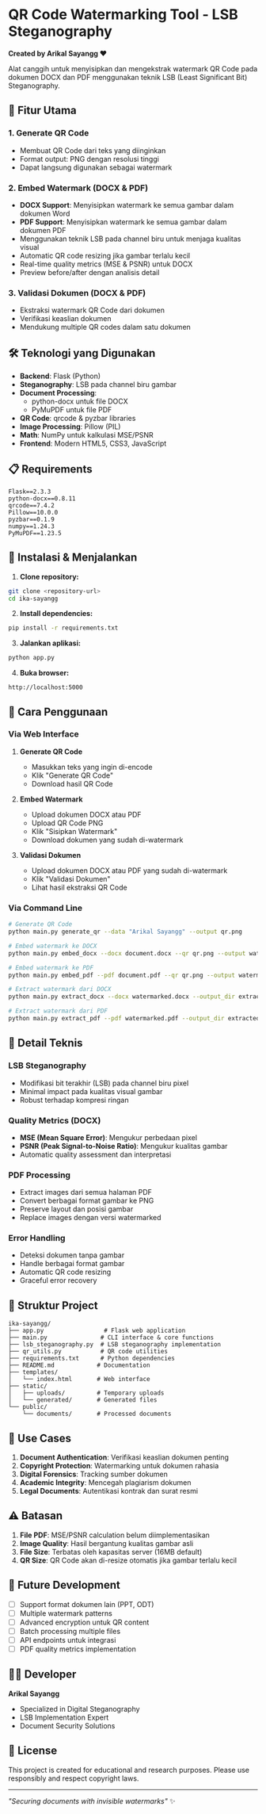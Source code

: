 # QR Code Watermarking Tool - LSB Steganography

**Created by Arikal Sayangg ❤️**

Alat canggih untuk menyisipkan dan mengekstrak watermark QR Code pada dokumen DOCX dan PDF menggunakan teknik LSB (Least Significant Bit) Steganography.

## 🚀 Fitur Utama

### 1. Generate QR Code
- Membuat QR Code dari teks yang diinginkan
- Format output: PNG dengan resolusi tinggi
- Dapat langsung digunakan sebagai watermark

### 2. Embed Watermark (DOCX & PDF)
- **DOCX Support**: Menyisipkan watermark ke semua gambar dalam dokumen Word
- **PDF Support**: Menyisipkan watermark ke semua gambar dalam dokumen PDF  
- Menggunakan teknik LSB pada channel biru untuk menjaga kualitas visual
- Automatic QR code resizing jika gambar terlalu kecil
- Real-time quality metrics (MSE & PSNR) untuk DOCX
- Preview before/after dengan analisis detail

### 3. Validasi Dokumen (DOCX & PDF)
- Ekstraksi watermark QR Code dari dokumen
- Verifikasi keaslian dokumen
- Mendukung multiple QR codes dalam satu dokumen

## 🛠️ Teknologi yang Digunakan

- **Backend**: Flask (Python)
- **Steganography**: LSB pada channel biru gambar
- **Document Processing**: 
  - python-docx untuk file DOCX
  - PyMuPDF untuk file PDF
- **QR Code**: qrcode & pyzbar libraries
- **Image Processing**: Pillow (PIL)
- **Math**: NumPy untuk kalkulasi MSE/PSNR
- **Frontend**: Modern HTML5, CSS3, JavaScript

## 📋 Requirements

```
Flask==2.3.3
python-docx==0.8.11
qrcode==7.4.2
Pillow==10.0.0
pyzbar==0.1.9
numpy==1.24.3
PyMuPDF==1.23.5
```

## 🚀 Instalasi & Menjalankan

1. **Clone repository:**
```bash
git clone <repository-url>
cd ika-sayangg
```

2. **Install dependencies:**
```bash
pip install -r requirements.txt
```

3. **Jalankan aplikasi:**
```bash
python app.py
```

4. **Buka browser:**
```
http://localhost:5000
```

## 📖 Cara Penggunaan

### Via Web Interface

1. **Generate QR Code**
   - Masukkan teks yang ingin di-encode
   - Klik "Generate QR Code"
   - Download hasil QR Code

2. **Embed Watermark**
   - Upload dokumen DOCX atau PDF
   - Upload QR Code PNG
   - Klik "Sisipkan Watermark"
   - Download dokumen yang sudah di-watermark

3. **Validasi Dokumen**
   - Upload dokumen DOCX atau PDF yang sudah di-watermark
   - Klik "Validasi Dokumen"
   - Lihat hasil ekstraksi QR Code

### Via Command Line

```bash
# Generate QR Code
python main.py generate_qr --data "Arikal Sayangg" --output qr.png

# Embed watermark ke DOCX
python main.py embed_docx --docx document.docx --qr qr.png --output watermarked.docx

# Embed watermark ke PDF
python main.py embed_pdf --pdf document.pdf --qr qr.png --output watermarked.pdf

# Extract watermark dari DOCX
python main.py extract_docx --docx watermarked.docx --output_dir extracted/

# Extract watermark dari PDF
python main.py extract_pdf --pdf watermarked.pdf --output_dir extracted/
```

## 🔬 Detail Teknis

### LSB Steganography
- Modifikasi bit terakhir (LSB) pada channel biru pixel
- Minimal impact pada kualitas visual gambar
- Robust terhadap kompresi ringan

### Quality Metrics (DOCX)
- **MSE (Mean Square Error)**: Mengukur perbedaan pixel
- **PSNR (Peak Signal-to-Noise Ratio)**: Mengukur kualitas gambar
- Automatic quality assessment dan interpretasi

### PDF Processing
- Extract images dari semua halaman PDF
- Convert berbagai format gambar ke PNG
- Preserve layout dan posisi gambar
- Replace images dengan versi watermarked

### Error Handling
- Deteksi dokumen tanpa gambar
- Handle berbagai format gambar
- Automatic QR code resizing
- Graceful error recovery

## 📁 Struktur Project

```
ika-sayangg/
├── app.py                 # Flask web application
├── main.py               # CLI interface & core functions
├── lsb_steganography.py  # LSB steganography implementation
├── qr_utils.py           # QR code utilities
├── requirements.txt      # Python dependencies
├── README.md            # Documentation
├── templates/
│   └── index.html       # Web interface
├── static/
│   ├── uploads/         # Temporary uploads
│   └── generated/       # Generated files
└── public/
    └── documents/       # Processed documents
```

## 🎯 Use Cases

1. **Document Authentication**: Verifikasi keaslian dokumen penting
2. **Copyright Protection**: Watermarking untuk dokumen rahasia
3. **Digital Forensics**: Tracking sumber dokumen
4. **Academic Integrity**: Mencegah plagiarism dokumen
5. **Legal Documents**: Autentikasi kontrak dan surat resmi

## ⚠️ Batasan

1. **File PDF**: MSE/PSNR calculation belum diimplementasikan
2. **Image Quality**: Hasil bergantung kualitas gambar asli
3. **File Size**: Terbatas oleh kapasitas server (16MB default)
4. **QR Size**: QR Code akan di-resize otomatis jika gambar terlalu kecil

## 🔮 Future Development

- [ ] Support format dokumen lain (PPT, ODT)
- [ ] Multiple watermark patterns
- [ ] Advanced encryption untuk QR content
- [ ] Batch processing multiple files
- [ ] API endpoints untuk integrasi
- [ ] PDF quality metrics implementation

## 👨‍💻 Developer

**Arikal Sayangg**
- Specialized in Digital Steganography
- LSB Implementation Expert
- Document Security Solutions

## 📄 License

This project is created for educational and research purposes. Please use responsibly and respect copyright laws.

---
*"Securing documents with invisible watermarks"* ✨
